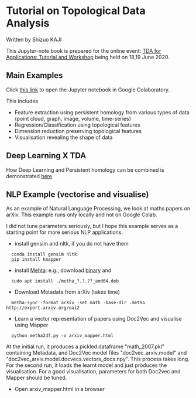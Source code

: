 # Tutorial on Topological Data Analysis
Written by Shizuo KAJI

This Jupyter-note book is prepared for the online event:
[TDA for Applications: Tutorial and Workshop](https://sites.google.com/view/tda-application-tutorial/)
being held on 18,19 June 2020.

## Main Examples
Click [this link](https://colab.research.google.com/github/shizuo-kaji/TutorialTopologicalDataAnalysis/blob/master/TopologicalDataAnalysisWithPython.ipynb) to open the Jupyter notebook in Google Colaboratory.

This includes
- Feature extraction using persistent homology from various types of data (point cloud, graph, image, volume, time-series)
- Regression/Classification using topological features
- Dimension reduction preserving topological features
- Visualisation revealing the shape of data

## Deep Learning X TDA
How Deep Learning and Persistent homology can be combined is demonstrated [here](https://github.com/shizuo-kaji/HomologyCNN).

## NLP Example (vectorise and visualise)
As an example of Natural Language Processing, we look at maths papers on arXiv.
This example runs only locally and not on Google Colab.

I did not tune parameters seriously, but I hope this example serves as a starting point for more serious NLP applications.

- install gensim and nltk, if you do not have them
```
  conda install gensim nltk
  pip install kmapper
```
- install [Mehta](https://github.com/miku/metha): e.g., download [binary](https://github.com/miku/metha/releases) and
```
  sudo apt install ./metha_?.?.??_amd64.deb
```
- Download Metadata from arXiv (takes time)
```
  metha-sync -format arXiv -set math -base-dir .metha http://export.arxiv.org/oai2
```
- Learn a vector representation of papers using Doc2Vec and visualise using Mapper
```
  python metha2df.py -o arxiv_mapper.html
```
At the initial run, it produces a pickled dataframe "math_2007.pkl" containing Metadata,
and Doc2Vec model files "doc2vec_arxiv.model" and "doc2vec_arxiv.model.docvecs.vectors_docs.npy".
This process takes long.
For the second run, it loads the learnt model and just produces the visualisation.
For a good visualisation, parameters for both Doc2vec and Mapper should be tuned.

- Open arxiv_mapper.html in a browser



